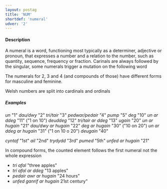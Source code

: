 ```yaml
---
layout: postag
title: 'NUM'
shortdef: 'numeral'
udver: '2'
---
```


#### Description

A numeral is a word, functioning most typically as a determiner, adjective or pronoun, that expresses a number and a relation to the number, such as quantity, sequence, frequency or fraction.
Carinals are always followed by the singular, some numerals trigger a mutation on the following word

The numerals for 2, 3 and 4 (and compounds of those) have different forms for masculine and feminine.


Welsh numbers are split into cardinals and ordinals

##### Examples

_un_ "1"
_dau/dwy_ "2"
_tri/tair_ "3"
_pedwar/pedair_ "4"
_pump_ "5"
_deg_ "10"
_un ar ddeg_ "11" ("1 on 10")
_deuddeg_ "12"
_tri/tair ar ddeg_ "13"
_ugain_ "20"
_un ar hugain_ "21"
_dau/dwy ar hugain_ "22"
_deg ar hugain_ "30" ("10 on 20")
_un ar ddeg ar hugain_ "31" ("1 on 10 o 20")
_deugain_ "40"

_cyntaf_ "1st"
_ail_ "2nd"
_trydydd_ "3rd"
_pumed_ "5th"
_unfed ar hugain_ "21"

In compound forms, the counted element follows the first numeral not the whole expression

* _tri afal_ "three apples"
* _tri afal ar ddeg_ "13 apples"
* _pedair awr ar hugain_ "24 hours"
* _unfed ganrif ar hugain_ 21st century"

<!-- Interlanguage links updated Po lis 14 15:34:33 CET 2022 -->

